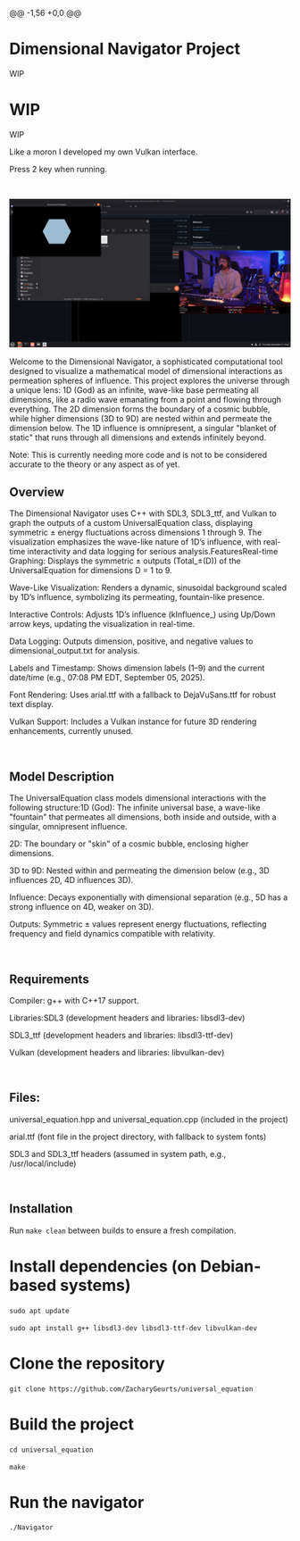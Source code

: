 @@ -1,56 +0,0 @@


# Dimensional Navigator Project


WIP<BR />


# WIP


WIP<BR />


Like a moron I developed my own Vulkan interface.<BR />


Press 2 key when running.


<BR />


![image](https://github.com/ZacharyGeurts/universal_equation/blob/wip1/Screenshot%20from%202025-09-11%2017-05-01.png)


Welcome to the Dimensional Navigator, a sophisticated computational tool designed to visualize a mathematical model of dimensional interactions as permeation spheres of influence. This project explores the universe through a unique lens: 1D (God) as an infinite, wave-like base permeating all dimensions, like a radio wave emanating from a point and flowing through everything. The 2D dimension forms the boundary of a cosmic bubble, while higher dimensions (3D to 9D) are nested within and permeate the dimension below. The 1D influence is omnipresent, a singular "blanket of static" that runs through all dimensions and extends infinitely beyond.<BR />





Note: This is currently needing more code and is not to be considered accurate to the theory or any aspect as of yet.





## Overview


The Dimensional Navigator uses C++ with SDL3, SDL3_ttf, and Vulkan to graph the outputs of a custom UniversalEquation class, displaying symmetric ± energy fluctuations across dimensions 1 through 9. The visualization emphasizes the wave-like nature of 1D’s influence,  with real-time interactivity and data logging for serious analysis.FeaturesReal-time Graphing: Displays the symmetric ± outputs (Total_±(D)) of the UniversalEquation for dimensions D = 1 to 9. 


Wave-Like Visualization: Renders a dynamic, sinusoidal background scaled by 1D’s influence, symbolizing its permeating, fountain-like presence. 


Interactive Controls: Adjusts 1D’s influence (kInfluence_) using Up/Down arrow keys, updating the visualization in real-time. 


Data Logging: Outputs dimension, positive, and negative values to dimensional_output.txt for analysis. 


Labels and Timestamp: Shows dimension labels (1–9) and the current date/time (e.g., 07:08 PM EDT, September 05, 2025). 


Font Rendering: Uses arial.ttf with a fallback to DejaVuSans.ttf for robust text display. 


Vulkan Support: Includes a Vulkan instance for future 3D rendering enhancements, currently unused.<BR />


<BR />


## Model Description


The UniversalEquation class models dimensional interactions with the following structure:1D (God): The infinite universal base, a wave-like "fountain" that permeates all dimensions, both inside and outside, with a singular, omnipresent influence.<BR />


2D: The boundary or "skin" of a cosmic bubble, enclosing higher dimensions.<BR />


3D to 9D: Nested within and permeating the dimension below (e.g., 3D influences 2D, 4D influences 3D).<BR />


Influence: Decays exponentially with dimensional separation (e.g., 5D has a strong influence on 4D, weaker on 3D).<BR />


Outputs: Symmetric ± values represent energy fluctuations, reflecting frequency and field dynamics compatible with relativity.<BR />


<BR />


## Requirements


Compiler: g++ with C++17 support.<BR />


Libraries:SDL3 (development headers and libraries: libsdl3-dev)<BR />


SDL3_ttf (development headers and libraries: libsdl3-ttf-dev)<BR />


Vulkan (development headers and libraries: libvulkan-dev)<BR />


<BR />


## Files:


universal_equation.hpp and universal_equation.cpp (included in the project)<BR />


arial.ttf (font file in the project directory, with fallback to system fonts)<BR />


SDL3 and SDL3_ttf headers (assumed in system path, e.g., /usr/local/include)<BR />


<BR />


## Installation


Run `make clean` between builds to ensure a fresh compilation.


# Install dependencies (on Debian-based systems)


`sudo apt update`


`sudo apt install g++ libsdl3-dev libsdl3-ttf-dev libvulkan-dev`





# Clone the repository


`git clone https://github.com/ZacharyGeurts/universal_equation`





# Build the project


`cd universal_equation`


`make`





# Run the navigator


`./Navigator`

